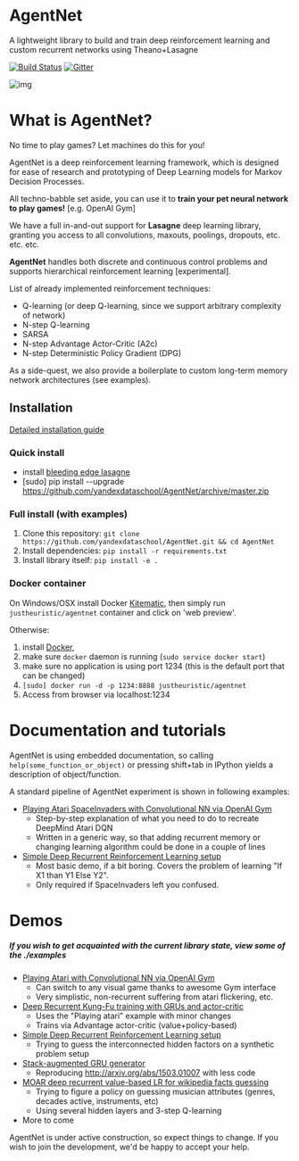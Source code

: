 # AgentNet

A lightweight library to build and train deep reinforcement learning and custom recurrent networks using Theano+Lasagne

[![Build Status](https://travis-ci.org/yandexdataschool/AgentNet.svg?branch=master)](https://travis-ci.org/yandexdataschool/AgentNet)
[![Gitter](https://badges.gitter.im/yandexdataschool/AgentNet.svg)](https://gitter.im/yandexdataschool/AgentNet?utm_source=badge&utm_medium=badge&utm_campaign=pr-badge&utm_content=body_badge)


![img](https://cs.hse.ru/mirror/pubs/share/thumb/150729584:c570x570+185+148:r150x150!)

# What is AgentNet?

No time to play games? Let machines do this for you!

AgentNet is a deep reinforcement learning framework, 
which is designed for ease of research and prototyping of Deep Learning models for Markov Decision Processes.

All techno-babble set aside, you can use it to __train your pet neural network to play games!__ [e.g. OpenAI Gym]

We have a full in-and-out support for __Lasagne__ deep learning library, granting you access to all convolutions, maxouts, poolings, dropouts, etc. etc. etc.

__AgentNet__  handles both discrete and continuous control problems and supports hierarchical reinforcement learning [experimental].

List of already implemented reinforcement techniques:
- Q-learning (or deep Q-learning, since we support arbitrary complexity of network)
- N-step Q-learning
- SARSA
- N-step Advantage Actor-Critic (A2c)
- N-step Deterministic Policy Gradient (DPG)

As a side-quest, we also provide a boilerplate to custom long-term memory network architectures (see examples).

## Installation

[Detailed installation guide](https://github.com/yandexdataschool/AgentNet/wiki/Installing-AgentNet)

### Quick install
* install [bleeding edge lasagne](http://lasagne.readthedocs.io/en/latest/user/installation.html#bleeding-edge-version)
* [sudo] pip install --upgrade https://github.com/yandexdataschool/AgentNet/archive/master.zip


### Full install (with examples)

1. Clone this repository: `git clone https://github.com/yandexdataschool/AgentNet.git && cd AgentNet`
2. Install dependencies: `pip install -r requirements.txt`
3. Install library itself: `pip install -e .`

### Docker container

On Windows/OSX install Docker [Kitematic](https://kitematic.com/), 
then simply run `justheuristic/agentnet` container and click on 'web preview'.

Otherwise: 

1. install [Docker](http://docs.docker.com/installation/),
2. make sure `docker` daemon is running (`sudo service docker start`)
3. make sure no application is using port 1234 (this is the default port that can be changed)
4. `[sudo] docker run -d -p 1234:8888 justheuristic/agentnet`
5. Access from browser via localhost:1234 
  


# Documentation and tutorials

AgentNet is using embedded documentation, so calling `help(some_function_or_object)` or 
pressing shift+tab in IPython yields a description of object/function.

A standard pipeline of AgentNet experiment is shown in following examples:
* [Playing Atari SpaceInvaders with Convolutional NN via OpenAI Gym](https://github.com/yandexdataschool/AgentNet/blob/master/examples/Playing%20Atari%20with%20Deep%20Reinforcement%20Learning%20%28OpenAI%20Gym%29.ipynb)
  * Step-by-step explanation of what you need to do to recreate DeepMind Atari DQN
  * Written in a generic way, so that adding recurrent memory or changing learning algorithm could be done in a couple of lines
* [Simple Deep Recurrent Reinforcement Learning setup](https://github.com/yandexdataschool/AgentNet/blob/master/examples/Basic%20tutorial%20on%20Boolearn%20Reasoning%20problem.ipynb)
  * Most basic demo, if a bit boring. Covers the problem of learning "If X1 than Y1 Else Y2".
  * Only required if SpaceInvaders left you confused.



# Demos

##### If you wish to get acquainted with the current library state, view some of the ./examples
* [Playing Atari with Convolutional NN via OpenAI Gym](https://github.com/yandexdataschool/AgentNet/blob/master/examples/Playing%20Atari%20with%20Deep%20Reinforcement%20Learning%20%28OpenAI%20Gym%29.ipynb)
  * Can switch to any visual game thanks to awesome Gym interface
  * Very simplistic, non-recurrent suffering from atari flickering, etc.
* [Deep Recurrent Kung-Fu training with GRUs and actor-critic](https://github.com/yandexdataschool/AgentNet/blob/master/examples/Deep%20Kung-Fu%20with%20GRUs%20and%20A2c%20algorithm%20%28OpenAI%20Gym%29.ipynb)
  * Uses the "Playing atari" example with minor changes
  * Trains via Advantage actor-critic (value+policy-based)
* [Simple Deep Recurrent Reinforcement Learning setup](https://github.com/yandexdataschool/AgentNet/blob/master/examples/Basic%20tutorial%20on%20Boolearn%20Reasoning%20problem.ipynb)
  * Trying to guess the interconnected hidden factors on a synthetic problem setup
* [Stack-augmented GRU generator](https://github.com/yandexdataschool/AgentNet/blob/master/examples/Stack%20RNN%20for%20formal%20sequence%20modelling.ipynb)
  * Reproducing http://arxiv.org/abs/1503.01007 with less code
* [MOAR deep recurrent value-based LR for wikipedia facts guessing](https://github.com/yandexdataschool/AgentNet/blob/master/examples/Advanced%20MDP%20tools%20and%20wikicat.ipynb)
  * Trying to figure a policy on guessing musician attributes (genres, decades active, instruments, etc)
  * Using several hidden layers and 3-step Q-learning
* More to come


AgentNet is under active construction, so expect things to change.
If you wish to join the development, we'd be happy to accept your help. 



